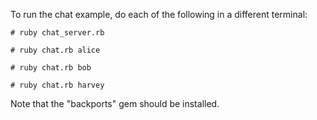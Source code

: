 To run the chat example, do each of the following in a different terminal:

    # ruby chat_server.rb

    # ruby chat.rb alice

    # ruby chat.rb bob

    # ruby chat.rb harvey

Note that the "backports" gem should be installed.
